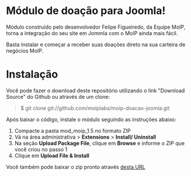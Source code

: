 Módulo de doação para Joomla!
=============================

Módulo construído pelo desenvolvedor Felipe Figueiredo, da Equipe MoIP, 
torna a integração do seu site em Jommla com o MoIP ainda mais fácil. 

Basta instalar e começar a receber suas doações direto na sua carteira de negócios MoIP.

Instalação
==========

Você pode fazer o download deste repositório utilizando o link "Download Source" do Github ou através de um clone:

> $ git clone git://github.com/moiplabs/moip-doacao-joomla.git

Após baixar o código, instale o módulo seguindo as instruções abaixo:

1. Compacte a pasta mod_moip_1.5 no formato ZIP 
2. Vá na área administrativa > **Extensions** > **Install/ Uninstall**
3. Na seção **Upload Package File**, clique em **Browse** e informe o ZIP que você criou no passo 1
4. Clique em **Upload File & Install**

Você também pode baixar o zip pronto através [desta URL](https://github.com/moiplabs/moip-doacao-joomla/zipball/master)
